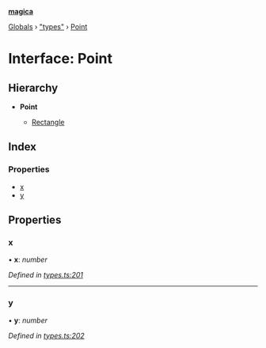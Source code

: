 **[magica](../README.md)**

[Globals](../README.md) › ["types"](../modules/_types_.md) › [Point](_types_.point.md)

# Interface: Point

## Hierarchy

* **Point**

  * [Rectangle](_types_.rectangle.md)

## Index

### Properties

* [x](_types_.point.md#x)
* [y](_types_.point.md#y)

## Properties

###  x

• **x**: *number*

*Defined in [types.ts:201](https://github.com/cancerberoSgx/magica/blob/64330f2/src/types.ts#L201)*

___

###  y

• **y**: *number*

*Defined in [types.ts:202](https://github.com/cancerberoSgx/magica/blob/64330f2/src/types.ts#L202)*